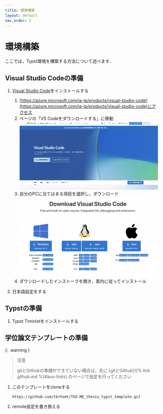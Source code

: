 ```yaml
---
title: 環境構築
layout: default
nav_order: 2
---
```


# 環境構築

ここでは，Typst環境を構築する方法について述べます．

## Visual Studio Codeの準備

1. [Visual Studio Code](https://azure.microsoft.com/ja-jp/products/visual-studio-code)をインストールする

    1. [https://azure.microsoft.com/ja-jp/products/visual-studio-code](https://azure.microsoft.com/ja-jp/products/visual-studio-code)にアクセス
    1. ページの「VS Codeをダウンロードする」に移動
    ![](images/vscode_download1.png)
    1. 自分のPCに当てはまる項目を選択し，ダウンロード
        ![](images/vscode_download2.png)
    1. ダウンロードしたインストーラを開き，案内に従ってインストール

1. 日本語設定をする

## Typstの準備

1. Typst Tiministをインストールする

## 学位論文テンプレートの準備

{: .warning }
> 注意
>
> gitとGithubの準備ができていない場合は，先に [gitとGithub]({% link github.md %}#aux-links) のページで設定を行ってください

1. このテンプレートをcloneする
    ```bash
    https://github.com/tkrhsmt/TUS-ME_thesis_typst_template.git
    ```

1. remote設定を書き換える
